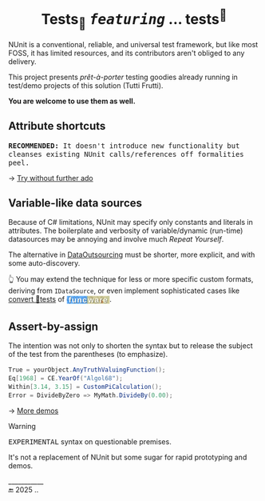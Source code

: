 <h1 align="center">Tests<sub>🧪</sub> <samp><i>featuring</i></samp> ... tests<sup>🧪</sup></h1>

NUnit is a conventional, reliable, and universal test framework, but like most FOSS, it has limited resources, and its contributors aren't obliged to any delivery.

This project presents _prêt-à-porter_ testing goodies already running in test/demo projects of this solution (Tutti Frutti).

**You are welcome to use them as well.**

## Attribute shortcuts

<samp><b>RECOMMENDED:</b><samp> It doesn't introduce new functionality but cleanses existing NUnit calls/references off formalities peel.

-> [Try without further ado](Shortcuts/Attributes)

## Variable-like data sources

Because of C# limitations, NUnit may specify only constants and literals in attributes. 
The boilerplate and verbosity of variable/dynamic (run-time) datasources may be annoying and involve much _Repeat Yourself_.

The alternative in [DataOutsourcing](DataOutsourcing) must be shorter, more explicit, and with some auto-discovery. 

👆 You may extend the technique for less or more specific custom formats, deriving from `IDataSource`, or even implement sophisticated cases like [convert 🧪tests](../FuncStore.Convers.Tests) of 
<sub><picture><img alt="&nbsp;Funcware" src="../../../README+/_rsc/img/symb/funcware/funcware-bar_16px.jpg" title="Conversion functions"/></picture></sub>.

## Assert-by-assign <a id="assert-by-assign" />

The intention was not only to shorten the syntax but to release the subject of the test from the parentheses (to emphasize).

```csharp
True = yourObject.AnyTruthValuingFunction();
Eq[1968] = CE.YearOf("Algol68");
Within[3.14, 3.15] = CustomPiCalculation();
Error = DivideByZero => MyMath.DivideBy(0.00);
```
-> [More demos](AssertByAssign)

> [!WARNING]
> <samp>EXPERIMENTAL</samp> syntax on questionable premises.
> 
> It's not a replacement of NUnit but some sugar for rapid prototyping and demos.

\___________\
🔚 2025 ..
